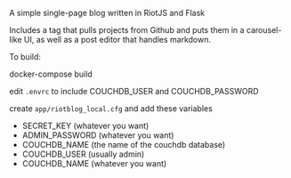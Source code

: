 A simple single-page blog written in RiotJS and Flask

Includes a tag that pulls projects from Github and puts them in a carousel-like
UI, as well as a post editor that handles markdown.

To build:

docker-compose build

edit `.envrc` to include COUCHDB_USER and COUCHDB_PASSWORD

create `app/riotblog_local.cfg` and add these variables
- SECRET_KEY (whatever you want)
- ADMIN_PASSWORD (whatever you want)
- COUCHDB_NAME (the name of the couchdb database)
- COUCHDB_USER (usually admin)
- COUCHDB_NAME (whatever you want)
